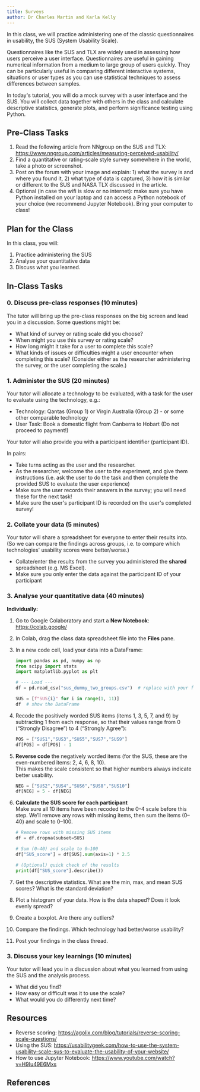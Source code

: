 ```yaml
---
title: Surveys
author: Dr Charles Martin and Karla Kelly
---
```


In this class, we will practice administering one of the classic questionnaires in usability, the SUS (System Usability Scale). 

Questionnaires like the SUS and TLX are widely used in assessing how users perceive a user interface. Questionnaires are useful in gaining numerical information from a medium to large group of users quickly. They can be particularly useful in comparing different interactive systems, situations or user types as you can use statistical techniques to assess differences between samples. 

In today's tutorial, you will do a mock survey with a user interface and the SUS. You will collect data together with others in the class and calculate descriptive statistics, generate plots, and perform significance testing using Python.


## Pre-Class Tasks

1. Read the following article from NNgroup on the SUS and TLX: <https://www.nngroup.com/articles/measuring-perceived-usability/>
2. Find a quantitative or rating-scale style survey somewhere in the world, take a photo or screenshot.
3. Post on the forum with your image and explain: 1) what the survey is and where you found it, 2) what type of data is captured, 3) how it is similar or different to the SUS and NASA TLX discussed in the article.
4. Optional (in case the wifi is slow or no internet): make sure you have Python installed on your laptop and can access a Python notebook of your choice (we recommend Jupyter Notebook). Bring your computer to class!

## Plan for the Class

In this class, you will:

1. Practice administering the SUS
2. Analyse your quantitative data
3. Discuss what you learned.

## In-Class Tasks

### 0. Discuss pre-class responses (10 minutes)

The tutor will bring up the pre-class responses on the big screen and lead you in a discussion. Some questions might be:

- What kind of survey or rating scale did you choose?
- When might you use this survey or rating scale?
- How long might it take for a user to complete this scale?
- What kinds of issues or difficulties might a user encounter when completing this scale? (Consider either as the researcher administering the survey, or the user completing the scale.)

### 1. Administer the SUS (20 minutes)

Your tutor will allocate a technology to be evaluated, with a task for the user to evaluate using the technology, e.g.:

- Technology: Qantas (Group 1) or Virgin Australia (Group 2) - or some other comparable technology
- User Task: Book a domestic flight from Canberra to Hobart (Do not proceed to payment!)

Your tutor will also provide you with a participant identifier (participant ID).

In pairs:

- Take turns acting as the user and the researcher.
- As the researcher, welcome the user to the experiment, and give them instructions (i.e. ask the user to do the task and then complete the provided SUS to evaluate the user experience)
- Make sure the user records their answers in the survey; you will need these for the next task!
- Make sure the user's participant ID is recorded on the user's completed survey!

### 2. Collate your data (5 minutes)

Your tutor will share a spreadsheet for everyone to enter their results into. (So we can compare the findings across groups, i.e. to compare which technologies' usability scores were better/worse.)

- Collate/enter the results from the survey you administered the **shared** spreadsheet (e.g. MS Excel).
- Make sure you only enter the data against the participant ID of your participant

### 3. Analyse your quantitative data (40 minutes)

**Individually:**

1. Go to Google Colaboratory and start a **New Notebook**: <https://colab.google/>
2. In Colab, drag the class data spreadsheet file into the **Files** pane.
3. In a new code cell, load your data into a DataFrame:

   ```python
   import pandas as pd, numpy as np
   from scipy import stats
   import matplotlib.pyplot as plt

   # --- Load ---
   df = pd.read_csv("sus_dummy_two_groups.csv")  # replace with your file name

   SUS = [f"SUS{i}" for i in range(1, 11)]
   df  # show the DataFrame
   
4. Recode the positively worded SUS items (items 1, 3, 5, 7, and 9) by subtracting 1 from each response, so that their values range from 0 (“Strongly Disagree”) to 4 (“Strongly Agree”):

   ```python
   POS = ["SUS1","SUS3","SUS5","SUS7","SUS9"]
   df[POS] = df[POS] - 1
   
5. **Reverse code** the negatively worded items (for the SUS, these are the even-numbered items: 2, 4, 6, 8, 10).  
   This makes the scale consistent so that higher numbers always indicate better usability.

   ```python
   NEG = ["SUS2","SUS4","SUS6","SUS8","SUS10"]
   df[NEG] = 5 - df[NEG]
   
6. **Calculate the SUS score for each participant**  
   Make sure all 10 items have been recoded to the 0–4 scale before this step.
   We’ll remove any rows with missing items, then sum the items (0–40) and scale to 0–100.

   ```python
   # Remove rows with missing SUS items
   df = df.dropna(subset=SUS)
   
   # Sum (0–40) and scale to 0–100
   df["SUS_score"] = df[SUS].sum(axis=1) * 2.5
   
   # (Optional) quick check of the results
   print(df["SUS_score"].describe())
   
7. Get the descriptive statistics. What are the min, max, and mean SUS scores? What is the standard deviation?
8. Plot a histogram of your data. How is the data shaped? Does it look evenly spread?
9. Create a boxplot. Are there any outliers?
10. Compare the findings. Which technology had better/worse usability?
11. Post your findings in the class thread.

### 3. Discuss your key learnings (10 minutes)

Your tutor will lead you in a discussion about what you learned from using the SUS and the analysis process. 

- What did you find?
- How easy or difficult was it to use the scale?
- What would you do differently next time?

## Resources

- Reverse scoring: <https://agolix.com/blog/tutorials/reverse-scoring-scale-questions/>
- Using the SUS: <https://usabilitygeek.com/how-to-use-the-system-usability-scale-sus-to-evaluate-the-usability-of-your-website/>
- How to use Jupyter Notebook: <https://www.youtube.com/watch?v=H9Iu49E6Mxs> 

## References
